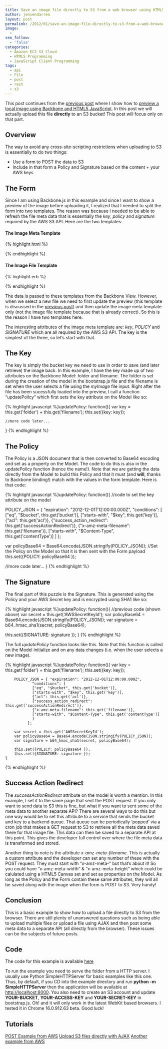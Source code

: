 ```yaml
---
title: Save an image file directly to S3 from a web browser using HTML5 and Backbone.js
author: jensendarren
layout: post
permalink: /2012/01/save-an-image-file-directly-to-s3-from-a-web-browser-using-html5-and-backbone-js/
image:
  -
seo_follow:
  - 'false'
categories:
  - Amazon EC2 S3 Cloud
  - HTML5 Programming
  - JavaScript Client Programming
tags:
  - api
  - File
  - post
  - rest
  - s3
---
```

This post continues from the [previous post][1] where I show how to [preview a local image using Backbone and HTML5 JavaScript][1]. In this post we will actually upload this file **directly** to an S3 bucket! This post will focus only on that part.

## Overview

The way to avoid any cross-site-scripting restrictions when uploading to S3 is essentially to do two things:

*   Use a form to POST the data to S3
*   Include in that form a Policy and Signature based on the content + your AWS keys

## The Form

Since I am using Backbone.js in this example and since I want to show a preview of the image before uploading it, I realized that I needed to split the form into two templates. The reason was because I needed to be able to refresh the file meta data that is essentially the *key*, *policy* and *signature* required by the AWS S3 API. Here are the two templates:

#### The Image Meta Template

{% highlight html %}
<script type="text/template" id="image-meta-template">
  <input type="hidden" name="key" value='<%= key %>' />
  <input type="hidden" name="acl" value='<%= acl %>' />
  <input type="hidden" name="Content-Type" value='<%= contentType %>' />
  <input type="hidden" name="AWSAccessKeyId" value='<%= AWSAccessKeyId %>' />
  <input type="hidden" name="success_action_redirect" value='<%= successActionRedirect %>' />
  <input type="hidden" name="x-amz-meta-filename" value='<%=filename %>' />
  <input type="hidden" name="Policy" value='<%= POLICY %>' />
  <input type="hidden" name="Signature" value='<%= SIGNATURE %>' />
</script>
{% endhighlight %}

#### The Image File Template

{% highlight erb %}
<script type="text/template" id="image-file-template">
  <form id="formBlob" action="<%= bucket %>.s3.amazonaws.com" method="post" enctype="multipart/form-data">
    <input id="myImage" type="file" name="file" />
    <input id="btnSave" type="submit" value="Save Image" />
  </form>
</script>
{% endhighlight %}

The data is passed to these templates from the Backbone View. However, when we select a new file we need to first update the preview (this template is discussed in the [previous post][1]) and then update the image meta template only (not the image file template because that is already correct). So this is the reason I have two templates here.

The interesting attributes of the image meta template are: *key*, *POLICY* and *SIGNATURE* which are all required by the AWS S3 API. The key is the simplest of the three, so let&#8217;s start with that.

## The Key

The key is simply the bucket key we need to use in order to save (and later retrieve) the image back. In this example, I have the key made up of two attributes on the Backbone Model: folder and filename. The folder is set during the creation of the model in the bootstrap.js file and the filename is set when the user selects a file using the *myImage* file input. Right after the file has been sucessfully loaded into the preview, I call a function &#8220;updatePoilcy&#8221; which first sets the key attribute on the Model like so:

{% highlight javascript %}updatePolicy: function(){
	var key = this.get('folder') + this.get('filename');
	this.set({key: key});

	//more code later...
}
{% endhighlight %}

## The Policy

The Policy is a JSON document that is then converted to Base64 encoding and set as a property on the Model. The code to do this is also in the updatePolicy function (hence the name!). Note that we are getting the data directly from the Model to build this Policy and that it must (and **will**, thanks to Backbone binding!) match with the values in the form template. Here is that code:

{% highlight javascript %}updatePolicy: function(){
//code to set the key attribute on the model

POLICY_JSON = { "expiration": "2012-12-01T12:00:00.000Z",
    "conditions": [
	["eq", "$bucket", this.get('bucket')],
	["starts-with", "$key", this.get('key')],
	{"acl": this.get('acl')},
	{"success_action_redirect": this.get('successActionRedirect')},
	{"x-amz-meta-filename": this.get('filename')},
	["starts-with", "$Content-Type", this.get('contentType')]
    ]
  };

var policyBase64 = Base64.encode(JSON.stringify(POLICY_JSON));
//Set the Policy on the Model so that it is then sent with the Form payload
this.set({POLICY: policyBase64 });

//more code later...
}
{% endhighlight %}

## The Signature

The final part of this puzzle is the Signature. This is generated using the Policy and your AWS Secret key and is encrypted using SHA1 like so:

{% highlight javascript %}updatePolicy: function(){
//previous code (shown above)
var secret = this.get('AWSSecretKeyId');
var policyBase64 = Base64.encode(JSON.stringify(POLICY_JSON));
var signature = b64_hmac_sha1(secret, policyBase64);

this.set({SIGNATURE: signature });
}
{% endhighlight %}

The full *updatePolicy* function looks like this. Note that this function is called on the Model initialize and on any data changes (i.e. when the user selects a new image).

{% highlight javascript %}updatePolicy: function(){
	    var key = this.get('folder') + this.get('filename');
	    this.set({key: key});

	    POLICY_JSON = { "expiration": "2012-12-01T12:00:00.000Z",
			    "conditions": [
				["eq", "$bucket", this.get('bucket')],
				["starts-with", "$key", this.get('key')],
				{"acl": this.get('acl')},
				{"success_action_redirect": this.get('successActionRedirect')},
				{"x-amz-meta-filename": this.get('filename')},
				["starts-with", "$Content-Type", this.get('contentType')]
			    ]
			  };

	    var secret = this.get('AWSSecretKeyId');
	    var policyBase64 = Base64.encode(JSON.stringify(POLICY_JSON));
	    var signature = b64_hmac_sha1(secret, policyBase64);

	    this.set({POLICY: policyBase64 });
	    this.set({SIGNATURE: signature });
	}
{% endhighlight %}

## Success Action Redirect

The *successActionRedirect* attribute on the model is worth a mention. In this example, I set it to the same page that sent the POST request. If you only want to send data to S3 this is fine, but what if you want to sent some of the meta data to another separate API? There are several ways to do this but one way would be to set this attribute to a service that sends the bucket and key to a backend queue. That queue can be periodically &#8216;popped&#8217; via a cron job that makes a GET request to S3 to retrieve all the meta data saved there for that image file. This data can then be saved to a separate API at this point. This gives the developer full control over where the file meta data is transformed and stored.

Another thing to note is the attribute *x-amz-meta-filename*. This is actually a custom attribute and the developer can set any number of these with the POST request. They must start with &#8220;x-amz-meta-&#8221; but that&#8217;s about it! So you could have &#8220;x-amz-meta-width&#8221; & &#8220;x-amz-meta-height&#8221; which could be calulated using a HTML5 Canvas set and set as properties on the Model. As long as the Policy and the Form contain these same attributes, they will all be saved along with the image when the form is POST to S3. Very handy!

## Conclusion

This is a basic example to show how to upload a file directly to S3 from the browser. There are still plenty of unanswered questions such as being able to upload multiple files or upload a file using AJAX and then post some meta data to a separate API (all directly from the browser). These issues can be the subjects of future posts.

## Code

The code for this example is available [here][2]

To run the example you need to serve the folder from a HTTP server. I usually use Python SimpleHTTPServer for basic examples like this one. Thus, by default, if you CD into the example directory and run **python -m SimpleHTTPServer** then the application will be available at <http://localhost:8000>. You also need to create an S3 account and update **YOUR-BUCKET**, **YOUR-ACCESS-KEY** and **YOUR-SECRET-KEY** in bootstrap.js. Oh! and it will only work in the latest WebKit based browsers. I tested it in Chrome 16.0.912.63 beta. Good luck!

## Tutorials

[POST Example from AWS][3]
[Upload S3 files directly with AJAX][4]
[Another example from AWS][5]

 [1]: /2012/01/preview-a-local-image-using-backbone-and-html5-javascript/
 [2]: https://github.com/tweetegy/save_image_directly_to_s3_using_backbone
 [3]: http://s3.amazonaws.com/doc/s3-example-code/post/post_sample.html
 [4]: http://blog.danguer.com/2011/10/25/upload-s3-files-directly-with-ajax/
 [5]: http://docs.amazonwebservices.com/AmazonS3/latest/dev/HTTPPOSTExamples.html
